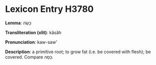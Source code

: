 # Lexicon Entry H3780

**Lemma**: כָּשָׂה

**Transliteration (xlit)**: kâsâh

**Pronunciation**: kaw-saw'

**Description**:
a primitive root; to grow fat (i.e. be covered with flesh); be covered. Compare כָּסָה.
